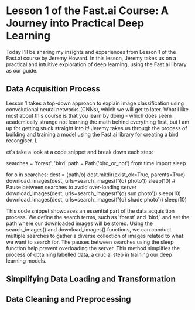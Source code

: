  # Lesson 1 of the Fast.ai Course: A Journey into Practical Deep Learning
 
 Today I'll be sharing my insights and experiences from Lesson 1 
 of the Fast.ai course by Jeremy Howard. In this lesson, Jeremy takes us on a practical 
 and intuitive exploration of deep learning, using the Fast.ai library as our guide.

## Data Acquisition Process

Lesson 1 takes a top-down approach to explain image classification using convolutional neural networks (CNNs), which we will get to later. What I like most about this course is that you learn  by doing - which does seem academically strange not learning the math behind everything first, but I am up for getting stuck straight into it! Jeremy takes us through the process of building and training a model using the Fast.ai library for creating a bird recongiser. L

et's take a look at a code snippet and break down each step:

 searches = 'forest', 'bird'
 path = Path('bird_or_not')
 from time import sleep

 for o in searches:
     dest = (path/o)
     dest.mkdir(exist_ok=True, parents=True)
     download_images(dest, urls=search_images(f'{o} photo'))
     sleep(10)  # Pause between searches to avoid over-loading server
     download_images(dest, urls=search_images(f'{o} sun photo'))
     sleep(10)
     download_images(dest, urls=search_images(f'{o} shade photo'))
     sleep(10)

This code snippet showcases an essential part of the data acquisition process. We define the search terms, such as 'forest' and 'bird,' and set the path where our downloaded images will be stored. Using the search_images() and download_images() functions, we can conduct multiple searches to gather a diverse collection of images related to what we want to search for. The pauses between searches using the sleep function help prevent overloading the server. This method simplifies the process of obtaining labelled data, a crucial step in training our deep learning models.

## Simplifying Data Loading and Transformation










## Data Cleaning and Preprocessing

## 

